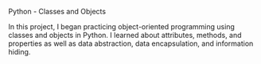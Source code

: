 Python - Classes and Objects

In this project, I began practicing object-oriented programming using classes and objects in Python. I learned about attributes, methods, 
and properties as well as data abstraction, data encapsulation, and information hiding.



